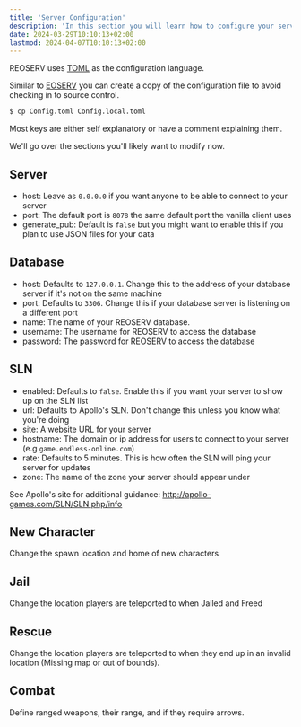 ```yaml
---
title: 'Server Configuration'
description: 'In this section you will learn how to configure your server'
date: 2024-03-29T10:10:13+02:00
lastmod: 2024-04-07T10:10:13+02:00
---
```


REOSERV uses [TOML](https://toml.io/en/) as the configuration language.

Similar to [EOSERV](https://eoserv.net) you can create a copy of the configuration file to avoid checking in to source control.

```sh
$ cp Config.toml Config.local.toml
```

Most keys are either self explanatory or have a comment explaining them.

We'll go over the sections you'll likely want to modify now.

## Server

- host: Leave as `0.0.0.0` if you want anyone to be able to connect to your server
- port: The default port is `8078` the same default port the vanilla client uses
- generate_pub: Default is `false` but you might want to enable this if you plan to use JSON files for your data

## Database

- host: Defaults to `127.0.0.1`. Change this to the address of your database server if it's not on the same machine
- port: Defaults to `3306`. Change this if your database server is listening on a different port
- name: The name of your REOSERV database.
- username: The username for REOSERV to access the database
- password: The password for REOSERV to access the database

## SLN

- enabled: Defaults to `false`. Enable this if you want your server to show up on the SLN list
- url: Defaults to Apollo's SLN. Don't change this unless you know what you're doing
- site: A website URL for your server
- hostname: The domain or ip address for users to connect to your server (e.g `game.endless-online.com`)
- rate: Defaults to 5 minutes. This is how often the SLN will ping your server for updates
- zone: The name of the zone your server should appear under

See Apollo's site for additional guidance: http://apollo-games.com/SLN/SLN.php/info

## New Character

Change the spawn location and home of new characters

## Jail

Change the location players are teleported to when Jailed and Freed

## Rescue

Change the location players are teleported to when they end up in an invalid location (Missing map or out of bounds).

## Combat

Define ranged weapons, their range, and if they require arrows.

